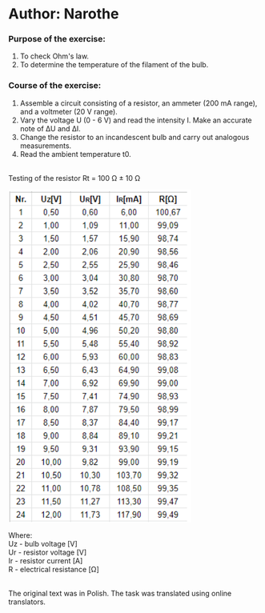 # Author: Narothe

### Purpose of the exercise:
1. To check Ohm's law.
2. To determine the temperature of the filament of the bulb.

### Course of the exercise:
1. Assemble a circuit consisting of a resistor, an ammeter (200 mA range), and a voltmeter (20 V range).
2. Vary the voltage U (0 - 6 V) and read the intensity I. Make an accurate note of ΔU and ΔI.
3. Change the resistor to an incandescent bulb and carry out analogous measurements.
4. Read the ambient temperature t0.

<br>
Testing of the resistor Rt = 100 Ω ± 10 Ω 

![Photo1](images/photo1.png)

Where: <br>
Uz - bulb voltage [V] <br>
Ur - resistor voltage [V] <br>
Ir - resistor current [A] <br>
R - electrical resistance [Ω] <br>



<br>
The original text was in Polish. The task was translated using online translators.